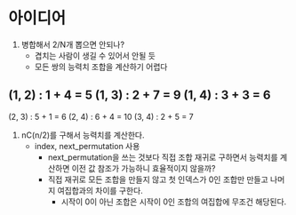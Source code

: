# 아이디어

1. 병합해서 2/N개 뽑으면 안되나?
	- 겹치는 사람이 생길 수 있어서 안될 듯
	- 모든 쌍의 능력치 조합을 계산하기 어렵다

(1, 2) : 1 + 4 = 5
(1, 3) : 2 + 7 = 9
(1, 4) : 3 + 3 = 6
---
(2, 3) : 5 + 1 = 6
(2, 4) : 6 + 4 = 10
(3, 4) : 2 + 5 = 7

1. nC(n/2)를 구해서 능력치를 계산한다.
	- index, next_permutation 사용
		- next_permutation을 쓰는 것보다 직접 조합 재귀로 구하면서 능력치를 계산하면 이전 값 참조가 가능하니 효율적이지 않을까?
		- 직접 재귀로 모든 조합을 만들지 않고 첫 인덱스가 0인 조합만 만들고 나머지 여집합과의 차이를 구한다.
			- 시작이 0이 아닌 조합은 시작이 0인 조합의 여집합에 무조건 해당된다.
